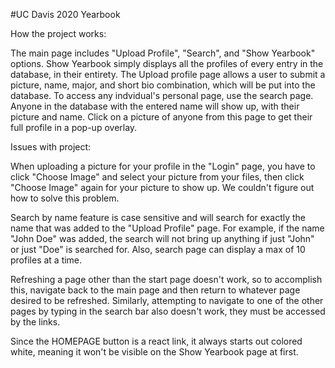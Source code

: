 #UC Davis 2020 Yearbook

How the project works:

The main page includes "Upload Profile", "Search", and "Show Yearbook" options. Show Yearbook simply displays all the profiles of every entry in the database,
in their entirety. The Upload profile page allows a user to submit a picture, name, major, and short bio combination, which will be put into the database. To 
access any indvidual's personal page, use the search page. Anyone in the database with the entered name will show up, with their picture and name. Click on a 
picture of anyone from this page to get their full profile in a pop-up overlay.


Issues with project:

When uploading a picture for your profile in the "Login" page, you have to click "Choose Image" and select your picture from your files, then click "Choose Image" again for your picture to show up. 
We couldn't figure out how to solve this problem.

Search by name feature is case sensitive and will search for exactly the name that was added to the "Upload Profile" page. For example, if the name "John Doe" was added, 
the search will not bring up anything if just "John" or just "Doe" is searched for. Also, search page can display a max of 10 profiles at a time.

Refreshing a page other than the start page doesn't work, so to accomplish this, navigate back to the main page and then return to whatever page desired to be refreshed.
Similarly, attempting to navigate to one of the other pages by typing in the search bar also doesn't work, they must be accessed by the links.

Since the HOMEPAGE button is a react link, it always starts out colored white, meaning it won't be visible on the Show Yearbook page at first.
